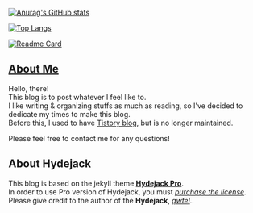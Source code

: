 [![Anurag's GitHub stats](https://github-readme-stats.vercel.app/api?username=dolifeis2short&show_icons=true&theme=dark)](https://github.com/anuraghazra/github-readme-stats)

[![Top Langs](https://github-readme-stats.vercel.app/api/top-langs/?username=dolifeis2short&layout=compact)](https://github.com/anuraghazra/github-readme-stats)


[![Readme Card](https://github-readme-stats.vercel.app/api/pin/?username=dolifeis2short&repo=dolifeis2short)](https://github.com/anuraghazra/github-readme-stats)

## [About Me](https://lazyren.github.io/about/)

Hello, there!<br>
This blog is to post whatever I feel like to.<br>
I like writing & organizing stuffs as much as reading, so I've decided to dedicate my times to make this blog.<br>
Before this, I used to have [Tistory blog](https://lazyren.tistory.com/), but is no longer maintained.<br>

Please feel free to contact me for any questions!

## About Hydejack

This blog is based on the jekyll theme **[Hydejack Pro](https://hydejack.com/)**.<br>
In order to use Pro version of Hydejack, you must *[purchase the license](https://hydejack.com/download/)*.<br>
Please give credit to the author of the **Hydejack**, *[qwtel](https://github.com/qwtel)*..
